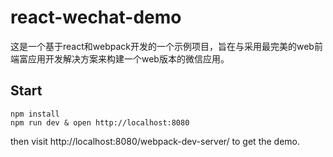 react-wechat-demo
===

这是一个基于react和webpack开发的一个示例项目，旨在与采用最完美的web前端富应用开发解决方案来构建一个web版本的微信应用。

Start
---

```
npm install
npm run dev & open http://localhost:8080
```

then visit http://localhost:8080/webpack-dev-server/ to get the demo.
